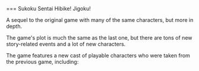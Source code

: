 
===
Sukoku Sentai Hibike! Jigoku!

A sequel to the original game with many of the same characters, but more in depth.

The game's plot is much the same as the last one, but there are tons of new story-related events and a lot of new characters.

The game features a new cast of playable characters who were taken from the previous game, including:                                 
                                                                                                                                                                                                                                                                                                                   
 

                                                                       
